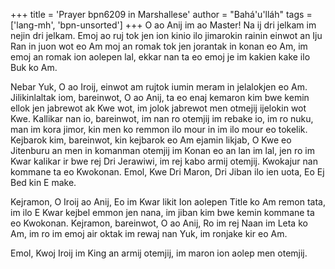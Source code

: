 +++
title = 'Prayer bpn6209 in Marshallese'
author = "Bahá'u'lláh"
tags = ['lang-mh', 'bpn-unsorted']
+++
O ao Anij im ao Master! Na ij dri jelkam im nejin dri jelkam. Emoj ao ruj tok jen ion kinio ilo jimarokin rainin einwot an Iju Ran in juon wot eo Am moj an romak tok jen jorantak in konan eo Am, im emoj an romak ion aolepen lal, ekkar nan ta eo emoj je im kakien kake ilo Buk ko Am.

Nebar Yuk, O ao Iroij, einwot am rujtok iumin meram in jelalokjen eo Am. Jilikinlaltak iom, bareinwot, O ao Anij, ta eo enaj kemaron kim bwe kemin ellok jen jabrewot ak Kwe wot, im jolok jabrewot men otmejij ijelokin wot Kwe. Kallikar nan io, bareinwot, im nan ro otemjij im rebake io, im ro nuku, man im kora jimor, kin men ko remmon ilo mour in im ilo mour eo tokelik. Kejbarok kim, bareinwot, kin kejbarok eo Am ejamin likjab, O Kwe eo Jitenburu an men in komanman otemjij im Konan eo an lan im lal, jen ro im Kwar kalikar ir bwe rej Dri Jerawiwi, im rej kabo armij otemjij. Kwokajur nan kommane ta eo Kwokonan. Emol, Kwe Dri Maron, Dri Jiban ilo ien uota, Eo Ej Bed kin E make.

Kejramon, O Iroij ao Anij, Eo im Kwar likit Ion aolepen Title ko Am remon tata, im ilo E Kwar kejbel emmon jen nana, im jiban kim bwe kemin kommane ta eo Kwokonan. Kejramon, bareinwot, O ao Anij, Ro im rej Naan im Leta ko Am, im ro im emoj air oktak im rewaj nan Yuk, im ronjake kir eo Am.

Emol, Kwoj Iroij im King an armij otemjij, im maron ion aolep men otemjij.
